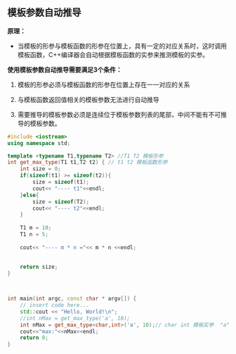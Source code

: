 ## 模板参数自动推导
**原理：**
* 当模板的形参与模板函数的形参在位置上，具有一定的对应关系时，这时调用模板函数，C++编译器会自动根据模板函数的实参来推测模板的实参。

**使用模板参数自动推导需要满足3个条件：**

1. 模板的形参必须与模板函数的形参在位置上存在一一对应的关系

2. 与模板函数返回值相关的模板参数无法进行自动推导

3. 需要推导的模板参数必须是连续位于模板参数列表的尾部，中间不能有不可推导的模板参数。

```cpp
#include <iostream>
using namespace std;

template <typename T1,typename T2> //T1 T2 模板形参
int get_max_type(T1 t1,T2 t2) { // t1 t2 模板函数形参
    int size = 0;
    if(sizeof(t1) >= sizeof(t2)){
        size = sizeof(t1);
        cout<< "---- t1"<<endl;
    }else{
        size = sizeof(T2);
        cout<< "---- t2"<<endl;
    }
    
    T1 m = 10;
    T1 n = 5;
    
    cout<< "---- m * n ="<< m * n <<endl;
    
    
    return size;
}



int main(int argc, const char * argv[]) {
    // insert code here...
    std::cout << "Hello, World!\n";
    //int nMax = get_max_type('a', 10);
    int nMax = get_max_type<char,int>('a', 10);// char int 模板实参  "a",10 模板函数实参
    cout<<"max:"<<nMax<<endl;
    return 0;
}
```
